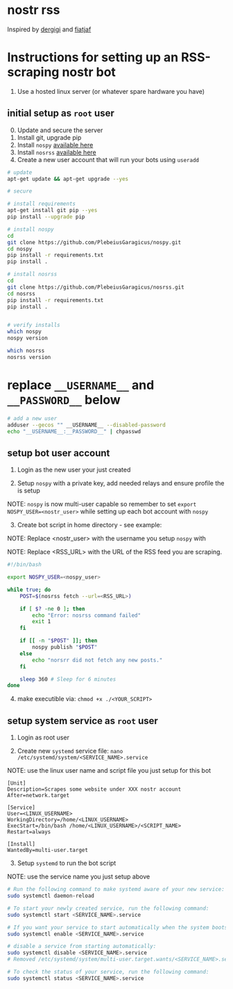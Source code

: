 # nostr rss

Inspired by [dergigi](https://dergigi.com/2023/01/19/how-to-build-a-nostr-gm-bot/) and [fiatjaf](https://github.com/fiatjaf/noscl)


# Instructions for setting up an RSS-scraping nostr bot

1. Use a hosted linux server (or whatever spare hardware you have)

## initial setup as `root` user

0. Update and secure the server
1. Install git, upgrade pip
2. Install `nospy` [available here](https://github.com/plebeiusGaragicus/nospy)
3. Install `nosrss` [available here](https://github.com/plebeiusGaragicus/nosrss)
4. Create a new user account that will run your bots using `useradd`


```sh
# update
apt-get update && apt-get upgrade --yes

# secure

# install requirements
apt-get install git pip --yes
pip install --upgrade pip

# install nospy
cd
git clone https://github.com/PlebeiusGaragicus/nospy.git
cd nospy
pip install -r requirements.txt
pip install .

# install nosrss
cd
git clone https://github.com/PlebeiusGaragicus/nosrss.git
cd nosrss
pip install -r requirements.txt
pip install .


# verify installs
which nospy
nospy version

which nosrss
nosrss version
```

# **replace** `__USERNAME__` and `__PASSWORD__` below
```sh
# add a new user
adduser --gecos "" __USERNAME__ --disabled-password
echo "__USERNAME__:__PASSWORD__" | chpasswd
```

## setup bot user account

1. Login as the new user your just created

2. Setup `nospy` with a private key, add needed relays and ensure profile the is setup

NOTE: `nospy` is now multi-user capable so remember to set `export NOSPY_USER=<nostr_user>` while setting up each bot account with `nospy`

3. Create bot script in home directory - see example:

NOTE: Replace <nostr_user> with the username you setup `nospy` with

NOTE: Replace <RSS_URL> with the URL of the RSS feed you are scraping.

```sh
#!/bin/bash

export NOSPY_USER=<nospy_user>

while true; do
    POST=$(nosrss fetch --url=<RSS_URL>)

    if [ $? -ne 0 ]; then
        echo "Error: nosrss command failed"
        exit 1
    fi

    if [[ -n "$POST" ]]; then
        nospy publish "$POST"
    else
        echo "norsrr did not fetch any new posts."
    fi

    sleep 360 # Sleep for 6 minutes
done
```

4. make executible via: `chmod +x ./<YOUR_SCRIPT>`

## setup system service as `root` user

1. Login as root user

2. Create new `systemd` service file: `nano /etc/systemd/system/<SERVICE_NAME>.service`

NOTE: use the linux user name and script file you just setup for this bot

```
[Unit]
Description=Scrapes some website under XXX nostr account
After=network.target

[Service]
User=<LINUX_USERNAME>
WorkingDirectory=/home/<LINUX_USERNAME>
ExecStart=/bin/bash /home/<LINUX_USERNAME>/<SCRIPT_NAME>
Restart=always

[Install]
WantedBy=multi-user.target
```

3. Setup `systemd` to run the bot script

NOTE: use the service name you just setup above

```sh
# Run the following command to make systemd aware of your new service:
sudo systemctl daemon-reload

# To start your newly created service, run the following command:
sudo systemctl start <SERVICE_NAME>.service

# If you want your service to start automatically when the system boots, run the following command:
sudo systemctl enable <SERVICE_NAME>.service

# disable a service from starting automatically:
sudo systemctl disable <SERVICE_NAME>.service
# Removed /etc/systemd/system/multi-user.target.wants/<SERVICE_NAME>.service

# To check the status of your service, run the following command:
sudo systemctl status <SERVICE_NAME>.service
```
